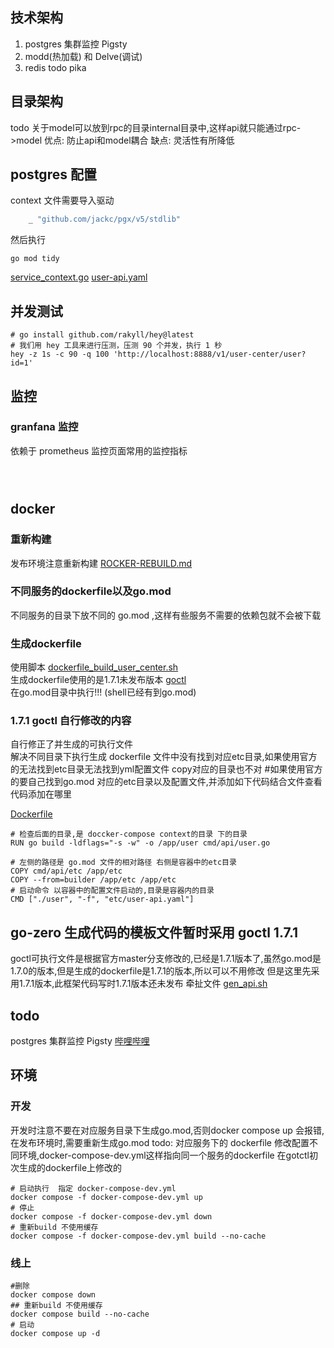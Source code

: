 
## 技术架构
1. postgres 集群监控 Pigsty
2. modd(热加载) 和 Delve(调试)
3. redis todo pika
## 目录架构
todo 关于model可以放到rpc的目录internal目录中,这样api就只能通过rpc->model
优点: 防止api和model耦合
缺点: 灵活性有所降低

## postgres 配置
context 文件需要导入驱动
```go
	_ "github.com/jackc/pgx/v5/stdlib"
```
然后执行 
```shell
go mod tidy
```
[service_context.go](app%2Fuser_center%2Fcmd%2Fapi%2Finternal%2Fsvc%2Fservice_context.go)
[user-api.yaml](app%2Fuser_center%2Fcmd%2Fapi%2Fetc%2Fuser-api.yaml)



## 并发测试

```shell
# go install github.com/rakyll/hey@latest
# 我们用 hey 工具来进行压测，压测 90 个并发，执行 1 秒
hey -z 1s -c 90 -q 100 'http://localhost:8888/v1/user-center/user?id=1'
```

## 监控
### granfana 监控
依赖于 prometheus
监控页面常用的监控指标
```



```


## docker
### 重新构建
发布环境注意重新构建 [ROCKER-REBUILD.md](ROCKER-REBUILD.md)
### 不同服务的dockerfile以及go.mod
不同服务的目录下放不同的 go.mod ,这样有些服务不需要的依赖包就不会被下载
### 生成dockerfile
使用脚本
[dockerfile_build_user_center.sh](deploy%2Fscript%2Fshell%2Fdockerfile_build_user_center.sh)  
生成dockerfile使用的是1.7.1未发布版本 [goctl](deploy%2Fgoctl%2F1.7.1%2Fgoctl)  
在go.mod目录中执行!!! (shell已经有到go.mod)
### 1.7.1 goctl 自行修改的内容
自行修正了并生成的可执行文件  
解决不同目录下执行生成 dockerfile 文件中没有找到对应etc目录,如果使用官方的无法找到etc目录无法找到yml配置文件
copy对应的目录也不对
#如果使用官方的要自己找到go.mod 对应的etc目录以及配置文件,并添加如下代码结合文件查看代码添加在哪里

[Dockerfile](app%2Fuser_center%2FDockerfile)
```shell
# 检查后面的目录,是 doccker-compose context的目录 下的目录
RUN go build -ldflags="-s -w" -o /app/user cmd/api/user.go

# 左侧的路径是 go.mod 文件的相对路径 右侧是容器中的etc目录
COPY cmd/api/etc /app/etc
COPY --from=builder /app/etc /app/etc
# 启动命令 以容器中的配置文件启动的,目录是容器内的目录
CMD ["./user", "-f", "etc/user-api.yaml"]
```

## go-zero 生成代码的模板文件暂时采用 goctl 1.7.1
goctl可执行文件是根据官方master分支修改的,已经是1.7.1版本了,虽然go.mod是1.7.0的版本,但是生成的dockerfile是1.7.1的版本,所以可以不用修改
但是这里先采用1.7.1版本,此框架代码写时1.7.1版本还未发布
牵扯文件
[gen_api.sh](deploy%2Fscript%2Fgencode%2Fgen_api%2Fgen_api.sh)

## todo
postgres 集群监控 Pigsty
[哔哩哔哩](https://www.bilibili.com/video/BV13q4y1o74M/?spm_id_from=333.880.my_history.page.click&vd_source=ca29f7158bd0ff443c7d38352c028de4)





## 环境
### 开发
开发时注意不要在对应服务目录下生成go.mod,否则docker compose up 会报错,
在发布环境时,需要重新生成go.mod
todo: 对应服务下的 dockerfile 修改配置不同环境,docker-compose-dev.yml这样指向同一个服务的dockerfile
在gotctl初次生成的dockerfile上修改的 
```shell
# 启动执行  指定 docker-compose-dev.yml
docker compose -f docker-compose-dev.yml up
# 停止 
docker compose -f docker-compose-dev.yml down
# 重新build 不使用缓存
docker compose -f docker-compose-dev.yml build --no-cache
```

### 线上
```shell
#删除
docker compose down
## 重新build 不使用缓存
docker compose build --no-cache
# 启动
docker compose up -d   
```
